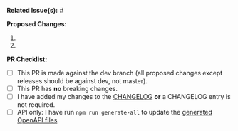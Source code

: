 **Related Issue(s):** #


**Proposed Changes:**

1. 
2. 

**PR Checklist:**

- [ ] This PR is made against the dev branch (all proposed changes except releases should be against dev, not master).
- [ ] This PR has **no** breaking changes.
- [ ] I have added my changes to the [CHANGELOG](https://github.com/radiantearth/stac-spec/blob/dev/CHANGELOG.md) **or** a CHANGELOG entry is not required.
- [ ] API only: I have run `npm run generate-all` to update the [generated OpenAPI files](https://github.com/radiantearth/stac-spec/blob/dev/api-spec/README.md#openapi-definitions).